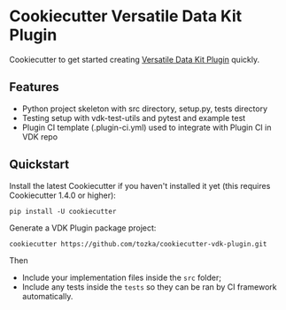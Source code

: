 # Cookiecutter Versatile Data Kit Plugin

Cookiecutter to get started creating [Versatile Data Kit Plugin](https://github.com/vmware/versatile-data-kit/tree/main/projects/vdk-plugins) quickly.

## Features

* Python project skeleton with src directory, setup.py, tests directory
* Testing setup with vdk-test-utils and pytest and example test
* Plugin CI template (.plugin-ci.yml) used to integrate with Plugin CI in VDK repo

## Quickstart
Install the latest Cookiecutter if you haven't installed it yet (this requires Cookiecutter 1.4.0 or higher):

```
pip install -U cookiecutter
```

Generate a VDK Plugin package project:

```
cookiecutter https://github.com/tozka/cookiecutter-vdk-plugin.git
```

Then

* Include your implementation files inside the `src` folder;
* Include any tests inside the `tests` so they can be ran by CI framework automatically.


